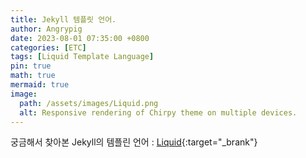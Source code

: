 ```yaml
---
title: Jekyll 템플릿 언어.
author: Angrypig
date: 2023-08-01 07:35:00 +0800
categories: [ETC]
tags: [Liquid Template Language]
pin: true
math: true
mermaid: true
image:
  path: /assets/images/Liquid.png
  alt: Responsive rendering of Chirpy theme on multiple devices.
---
```


궁금해서 찾아본 Jekyll의 템플린 언어 : [Liquid](https://shopify.github.io/liquid/){:target="_brank"} 

